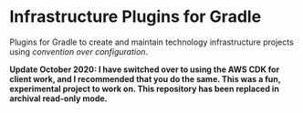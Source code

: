 # Infrastructure Plugins for Gradle

Plugins for Gradle to create and maintain technology infrastructure projects using _convention over configuration_.

**Update October 2020: I have switched over to using the AWS CDK for client work, and I recommended that you do the same. This was a fun, experimental project to work on. This repository has been replaced in archival read-only mode.**